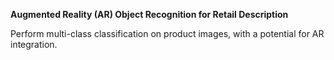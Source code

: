 **Augmented Reality (AR) Object Recognition for Retail Description**

Perform multi-class classification on product images, with a potential for AR integration.
